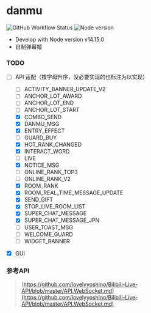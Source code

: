 # danmu
![GitHub Workflow Status](https://img.shields.io/github/workflow/status/zhyib/danmu/Node.js%20CI)
![Node version](https://img.shields.io/badge/node-%3E%3D12.0-brightgreen)

- Develop with Node version v14.15.0
- 自制弹幕姬


### TODO
- [ ] API 适配（按字母升序，没必要实现的也标注为以实现）
    - [ ] ACTIVITY_BANNER_UPDATE_V2
    - [ ] ANCHOR_LOT_AWARD
    - [ ] ANCHOR_LOT_END
    - [ ] ANCHOR_LOT_START
    - [x] COMBO_SEND
    - [x] DANMU_MSG
    - [x] ENTRY_EFFECT
    - [ ] GUARD_BUY
    - [x] HOT_RANK_CHANGED
    - [x] INTERACT_WORD
    - [ ] LIVE
    - [x] NOTICE_MSG
    - [ ] ONLINE_RANK_TOP3
    - [ ] ONLINE_RANK_V2
    - [x] ROOM_RANK
    - [x] ROOM_REAL_TIME_MESSAGE_UPDATE
    - [x] SEND_GIFT
    - [x] STOP_LIVE_ROOM_LIST
    - [x] SUPER_CHAT_MESSAGE
    - [x] SUPER_CHAT_MESSAGE_JPN
    - [ ] USER_TOAST_MSG
    - [ ] WELCOME_GUARD
    - [ ] WIDGET_BANNER

- [x] GUI


### 参考API
> [https://github.com/lovelyyoshino/Bilibili-Live-API/blob/master/API.WebSocket.md](https://github.com/lovelyyoshino/Bilibili-Live-API/blob/master/API.WebSocket.md)
